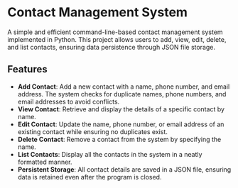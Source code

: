 # Contact Management System

A simple and efficient command-line-based contact management system implemented in Python. This project allows users to add, view, edit, delete, and list contacts, ensuring data persistence through JSON file storage.

## Features

- **Add Contact**: Add a new contact with a name, phone number, and email address. The system checks for duplicate names, phone numbers, and email addresses to avoid conflicts.
- **View Contact**: Retrieve and display the details of a specific contact by name.
- **Edit Contact**: Update the name, phone number, or email address of an existing contact while ensuring no duplicates exist.
- **Delete Contact**: Remove a contact from the system by specifying the name.
- **List Contacts**: Display all the contacts in the system in a neatly formatted manner.
- **Persistent Storage**: All contact details are saved in a JSON file, ensuring data is retained even after the program is closed.
